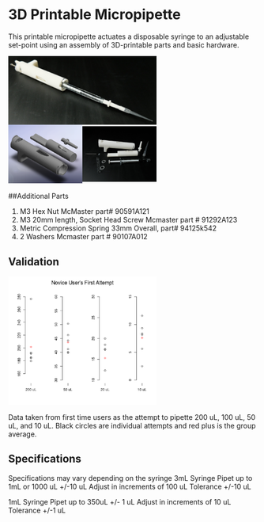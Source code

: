 3D Printable Micropipette
=========================

This printable micropipette actuates a disposable syringe to an adjustable set-point using an assembly of 3D-printable parts and basic hardware.


<img src="images/complete.png" alt="image" style="width: 300px;"/>


##Additional Parts

1. M3 Hex Nut McMaster part# 90591A121
2. M3 20mm length, Socket Head Screw Mcmaster part # 91292A123
3. Metric Compression Spring 33mm Overall, part# 94125k542
4. 2 Washers Mcmaster part # 90107A012


Validation
----

<img src="images/average-first-attempt.png" alt="image" style="width: 300px;"/>

Data taken from first time users as the attempt to pipette 200 uL, 100 uL, 50 uL, and 10 uL. Black circles are individual attempts and red plus is the group average.


## Specifications
Specifications may vary depending on the syringe
3mL Syringe
Pipet up to 1mL or 1000 uL +/-10 uL
Adjust in increments of 100 uL
Tolerance +/-10 uL

1mL Syringe 
Pipet up to 350uL +/- 1 uL
Adjust in increments of 10 uL
Tolerance +/-1 uL 

